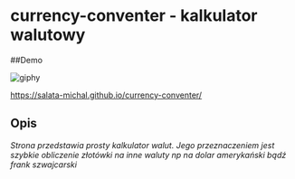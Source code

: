 # currency-conventer - kalkulator walutowy

##Demo

![giphy](https://user-images.githubusercontent.com/120677379/208510786-537591b8-4565-47c1-a284-0bebd1329a57.gif)

https://salata-michal.github.io/currency-conventer/

## Opis

*Strona przedstawia prosty kalkulator walut. Jego przeznaczeniem jest szybkie obliczenie złotówki na inne waluty np na dolar amerykański bądź frank szwajcarski*
